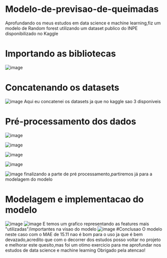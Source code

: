 # Modelo-de-previsao-de-queimadas

Aprofundando os meus estudos em data science e machine learning,fiz um modelo de Random forest utilizando um dataset publico do INPE disponibilizado no Kaggle

#  Importando as bibliotecas 
  ![image](https://github.com/user-attachments/assets/de8f54e5-b616-465c-b356-862a83bd5884)

# Concatenando os datasets
  ![image](https://github.com/user-attachments/assets/ffb2aa83-154d-40e5-97c4-894f42d36895)
  Aqui eu concatenei os datasets ja que no kaggle sao 3 disponiveis 

# Pré-processamento dos dados
  ![image](https://github.com/user-attachments/assets/9f4e4501-ffe7-428e-b632-1320eee8bd63)
  
  ![image](https://github.com/user-attachments/assets/56f0e2a6-7c8c-4af9-9dbe-cdfeca054502)
  
  ![image](https://github.com/user-attachments/assets/11cbfcbb-edc7-4b86-9608-f339d0d8c743)

  ![image](https://github.com/user-attachments/assets/70ce63a2-b138-4d42-9e9f-198e2e8aa545)

  ![image](https://github.com/user-attachments/assets/d7681635-b1bd-4a60-b269-803e1c19740f)
  finalizando a parte de pré processamento,partiremos já para a modelagem do modelo

# Modelagem e implementacao do modelo
  ![image](https://github.com/user-attachments/assets/cbc92e19-fc5e-4d02-916d-75bc51f6f07d)
  ![image](https://github.com/user-attachments/assets/3dae1225-8152-48e0-84fa-ed54925a1604)
    E temos um grafico representando as features mais "utilizadas"/importantes na visao do modelo 
    ![image](https://github.com/user-attachments/assets/a8407496-58e9-43be-9588-8d524412d208)
#Conclusao
 O modelo neste caso com o MAE de 15.11 nao é bom para o uso ja que é bem devazado,acredito que com o decorrer dos estudos posso voltar no projeto e melhorar este quesito,mas foi um otimo exercicio para me aprofundar nos estudos de data science e machine learning 
 Obrigado pela atencao!
